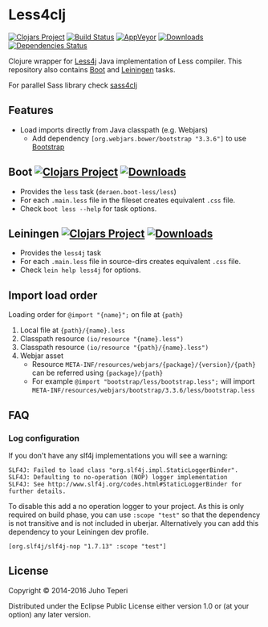 # Less4clj
[![Clojars Project](https://img.shields.io/clojars/v/deraen/less4clj.svg)](https://clojars.org/deraen/less4clj)
[![Build Status](https://travis-ci.org/Deraen/less4clj.svg?branch=master)](https://travis-ci.org/Deraen/less4clj)
[![AppVeyor](https://img.shields.io/appveyor/ci/deraen/less4clj.svg?maxAge=2592000&label=windows)](https://ci.appveyor.com/project/Deraen/less4clj)
[![Downloads](https://jarkeeper.com/deraen/less4clj/downloads.svg)](https://jarkeeper.com/deraen/less4clj)
[![Dependencies Status](https://jarkeeper.com/deraen/less4clj/status.svg)](https://jarkeeper.com/deraen/less4clj)

Clojure wrapper for [Less4j](https://github.com/SomMeri/less4j) Java implementation of Less compiler.
This repository also contains [Boot](http://boot-clj.com/) and [Leiningen](http://leiningen.org/) tasks.

For parallel Sass library check [sass4clj](https://github.com/Deraen/sass4clj)

## Features

- Load imports directly from Java classpath (e.g. Webjars)
    - Add dependency `[org.webjars.bower/bootstrap "3.3.6"]` to use [Bootstrap](http://getbootstrap.com/)

## Boot [![Clojars Project](https://img.shields.io/clojars/v/deraen/boot-less.svg)](https://clojars.org/deraen/boot-less) [![Downloads](https://jarkeeper.com/deraen/boot-less/downloads.svg)](https://jarkeeper.com/deraen/boot-less)

* Provides the `less` task (`deraen.boot-less/less`)
* For each `.main.less` file in the fileset creates equivalent `.css` file.
* Check `boot less --help` for task options.

## Leiningen [![Clojars Project](https://img.shields.io/clojars/v/deraen/lein-less4j.svg)](https://clojars.org/deraen/lein-less4j) [![Downloads](https://jarkeeper.com/deraen/lein-less4j/downloads.svg)](https://jarkeeper.com/deraen/lein-less4j)

* Provides the `less4j` task
* For each `.main.less` file in source-dirs creates equivalent `.css` file.
* Check `lein help less4j` for options.

## Import load order

Loading order for `@import "{name}";` on file at `{path}`

1. Local file at `{path}/{name}.less`
2. Classpath resource `(io/resource "{name}.less")`
3. Classpath resource `(io/resource "{path}/{name}.less")`
4. Webjar asset
    - Resource `META-INF/resources/webjars/{package}/{version}/{path}` can be referred using `{package}/{path}`
    - For example `@import "bootstrap/less/bootstrap.less";` will import  `META-INF/resources/webjars/bootstrap/3.3.6/less/bootstrap.less`

## FAQ

### Log configuration

If you don't have any slf4j implementations you will see a warning:

```
SLF4J: Failed to load class "org.slf4j.impl.StaticLoggerBinder".
SLF4J: Defaulting to no-operation (NOP) logger implementation
SLF4J: See http://www.slf4j.org/codes.html#StaticLoggerBinder for further details.
```

To disable this add a no operation logger to your project. As this is only required
on build phase, you can use `:scope "test"` so that the dependency is not
transitive and is not included in uberjar. Alternatively you can add this
dependency to your Leiningen dev profile.

```
[org.slf4j/slf4j-nop "1.7.13" :scope "test"]
```

## License

Copyright © 2014-2016 Juho Teperi

Distributed under the Eclipse Public License either version 1.0 or (at your option) any later version.
